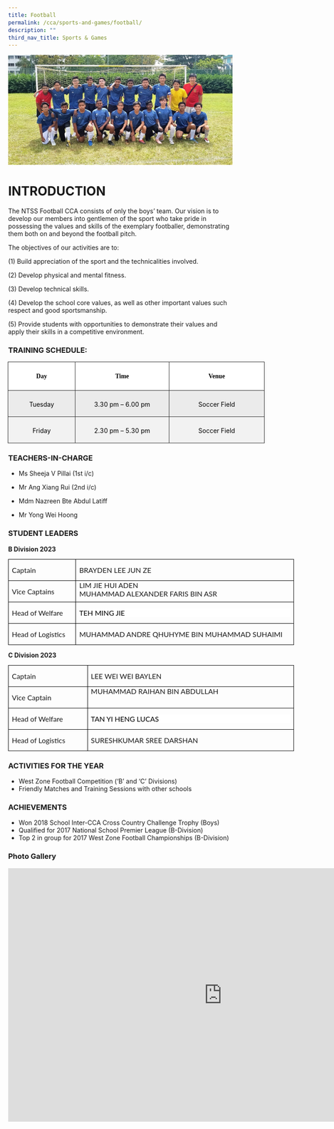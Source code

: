 ```yaml
---
title: Football
permalink: /cca/sports-and-games/football/
description: ""
third_nav_title: Sports & Games
---
```

![](/images/football.jpg)
# INTRODUCTION

The NTSS Football CCA consists of only the boys’ team. Our vision is to develop our members into gentlemen of the sport who take pride in possessing the values and skills of the exemplary footballer, demonstrating them both on and beyond the football pitch.


The objectives of our activities are to:

(1) Build appreciation of the sport and the technicalities involved.

(2) Develop physical and mental fitness.

(3) Develop technical skills.

(4) Develop the school core values, as well as other important values such respect and good sportsmanship.

(5) Provide students with opportunities to demonstrate their values and apply their skills in a competitive environment.

### TRAINING SCHEDULE:

             

<table style="width:432.35pt;margin-left:-.4pt;border-collapse:collapse;border:none;
 mso-border-alt:solid #2A2A2A .75pt;mso-yfti-tbllook:1184;mso-padding-alt:0cm 0cm 0cm 0cm" width="576" cellpadding="0" cellspacing="0" border="1" class="MsoNormalTable"><tbody><tr style="mso-yfti-irow:0;mso-yfti-firstrow:yes"><td style="width:109.7pt;border:solid #2A2A2A 1.0pt;
  mso-border-alt:solid #2A2A2A .75pt;background:white;padding:3.75pt 3.75pt 3.75pt 3.75pt" valign="top" width="146"><p style="text-align:center;line-height:18.0pt" align="center" class="MsoNormal"><b><span style="font-family:&quot;inherit&quot;,serif;color:black;mso-color-alt:windowtext">Day</span></b></p></td><td style="width:160.7pt;border:solid #2A2A2A 1.0pt;
  border-left:none;mso-border-left-alt:solid #2A2A2A .75pt;mso-border-alt:solid #2A2A2A .75pt;
  background:white;padding:3.75pt 3.75pt 3.75pt 3.75pt" valign="top" width="214"><p style="text-align:center;line-height:18.0pt" align="center" class="MsoNormal"><b><span style="font-family:&quot;inherit&quot;,serif;color:black;mso-color-alt:windowtext">Time</span></b></p></td><td style="width:161.95pt;border:solid #2A2A2A 1.0pt;
  border-left:none;mso-border-left-alt:solid #2A2A2A .75pt;mso-border-alt:solid #2A2A2A .75pt;
  background:white;padding:3.75pt 3.75pt 3.75pt 3.75pt" valign="top" width="216"><p style="text-align:center;line-height:18.0pt" align="center" class="MsoNormal"><b><span style="font-family:&quot;inherit&quot;,serif;color:black;mso-color-alt:windowtext">Venue</span></b></p></td></tr><tr style="mso-yfti-irow:1"><td style="width:109.7pt;border:solid #2A2A2A 1.0pt;
  border-top:none;mso-border-top-alt:solid #2A2A2A .75pt;mso-border-alt:solid #2A2A2A .75pt;
  background:#EBEBEB;padding:3.75pt 3.75pt 3.75pt 3.75pt" valign="top" width="146"><p style="margin-bottom:7.5pt;text-align:center;
  line-height:18.0pt" align="center" class="MsoNormal"><span style="color:black;mso-color-alt:windowtext">Tuesday</span></p></td><td style="width:160.7pt;border-top:none;border-left:
  none;border-bottom:solid #2A2A2A 1.0pt;border-right:solid #2A2A2A 1.0pt;
  mso-border-top-alt:solid #2A2A2A .75pt;mso-border-left-alt:solid #2A2A2A .75pt;
  mso-border-alt:solid #2A2A2A .75pt;background:#EBEBEB;padding:3.75pt 3.75pt 3.75pt 3.75pt" valign="top" width="214"><p style="margin-bottom:7.5pt;text-align:center;
  line-height:18.0pt" align="center" class="MsoNormal"><span style="color:black;mso-color-alt:windowtext">3.30 pm – 6.00 pm</span></p></td><td style="width:161.95pt;border-top:none;border-left:
  none;border-bottom:solid #2A2A2A 1.0pt;border-right:solid #2A2A2A 1.0pt;
  mso-border-top-alt:solid #2A2A2A .75pt;mso-border-left-alt:solid #2A2A2A .75pt;
  mso-border-alt:solid #2A2A2A .75pt;background:#EBEBEB;padding:3.75pt 3.75pt 3.75pt 3.75pt" valign="top" width="216"><p style="margin-bottom:7.5pt;text-align:center;
  line-height:18.0pt" align="center" class="MsoNormal"><span style="color:black;mso-color-alt:windowtext">Soccer Field</span></p></td></tr><tr style="mso-yfti-irow:2;mso-yfti-lastrow:yes"><td style="width:109.7pt;border:solid #2A2A2A 1.0pt;
  border-top:none;mso-border-top-alt:solid #2A2A2A .75pt;mso-border-alt:solid #2A2A2A .75pt;
  background:#F2F2F2;mso-background-themecolor:background1;mso-background-themeshade:
  242;padding:3.75pt 3.75pt 3.75pt 3.75pt" valign="top" width="146"><p style="margin-bottom:7.5pt;text-align:center;
  line-height:18.0pt" align="center" class="MsoNormal"><span style="color:black;mso-color-alt:windowtext">Friday</span></p></td><td style="width:160.7pt;border-top:none;border-left:
  none;border-bottom:solid #2A2A2A 1.0pt;border-right:solid #2A2A2A 1.0pt;
  mso-border-top-alt:solid #2A2A2A .75pt;mso-border-left-alt:solid #2A2A2A .75pt;
  mso-border-alt:solid #2A2A2A .75pt;background:#F2F2F2;mso-background-themecolor:
  background1;mso-background-themeshade:242;padding:3.75pt 3.75pt 3.75pt 3.75pt" valign="top" width="214"><p style="margin-bottom:7.5pt;text-align:center;
  line-height:18.0pt" align="center" class="MsoNormal"><span style="color:black;mso-color-alt:windowtext">2.30 pm – 5.30 pm</span></p></td><td style="width:161.95pt;border-top:none;border-left:
  none;border-bottom:solid #2A2A2A 1.0pt;border-right:solid #2A2A2A 1.0pt;
  mso-border-top-alt:solid #2A2A2A .75pt;mso-border-left-alt:solid #2A2A2A .75pt;
  mso-border-alt:solid #2A2A2A .75pt;background:#F2F2F2;mso-background-themecolor:
  background1;mso-background-themeshade:242;padding:3.75pt 3.75pt 3.75pt 3.75pt" valign="top" width="216"><p style="margin-bottom:7.5pt;text-align:center;
  line-height:18.0pt" align="center" class="MsoNormal"><span style="color:black;mso-color-alt:windowtext">Soccer Field</span></p></td></tr></tbody></table>

### TEACHERS-IN-CHARGE

*   Ms Sheeja V Pillai (1st i/c)  
    
*   Mr Ang Xiang Rui (2nd i/c) 
    
*   Mdm Nazreen Bte Abdul Latiff  
    
*   Mr Yong Wei Hoong 

### STUDENT LEADERS

**B Division 2023**

 <table class="MsoTableGrid" border="1" cellspacing="0" cellpadding="0" width="642" style="width:481.7pt;border-collapse:collapse;border:none;mso-border-alt:solid windowtext .5pt;
 mso-yfti-tbllook:1184;mso-padding-alt:0cm 5.4pt 0cm 5.4pt"><tbody><tr style="mso-yfti-irow:0;mso-yfti-firstrow:yes"><td width="141" valign="top" style="width:106.1pt;border:solid windowtext 1.0pt;
  mso-border-alt:solid windowtext .5pt;padding:0cm 5.4pt 0cm 5.4pt"><p class="MsoNormal" style="mso-margin-top-alt:auto;mso-margin-bottom-alt:auto;
  line-height:normal"><span style="font-size:12.0pt;font-family:&quot;Lato&quot;,sans-serif;
  mso-fareast-font-family:&quot;Times New Roman&quot;;mso-bidi-font-family:&quot;Times New Roman&quot;;
  mso-font-kerning:0pt;mso-ligatures:none;mso-bidi-language:TA">Captain</span></p></td><td width="501" valign="top" style="width:375.6pt;border:solid windowtext 1.0pt;
  border-left:none;mso-border-left-alt:solid windowtext .5pt;mso-border-alt:
  solid windowtext .5pt;padding:0cm 5.4pt 0cm 5.4pt"><p class="MsoNormal" style="mso-margin-top-alt:auto;mso-margin-bottom-alt:auto;
  line-height:normal"><span style="font-size:12.0pt;font-family:&quot;Lato&quot;,sans-serif;
  mso-fareast-font-family:&quot;Times New Roman&quot;;mso-bidi-font-family:&quot;Times New Roman&quot;;
  mso-font-kerning:0pt;mso-ligatures:none;mso-bidi-language:TA">BRAYDEN LEE JUN ZE</span></p></td></tr><tr style="mso-yfti-irow:1"><td width="141" valign="top" style="width:106.1pt;border:solid windowtext 1.0pt;
  border-top:none;mso-border-top-alt:solid windowtext .5pt;mso-border-alt:solid windowtext .5pt;
  padding:0cm 5.4pt 0cm 5.4pt"><p class="MsoNormal" style="mso-margin-top-alt:auto;mso-margin-bottom-alt:auto;
  line-height:normal"><span style="font-size:12.0pt;font-family:&quot;Lato&quot;,sans-serif;
  mso-fareast-font-family:&quot;Times New Roman&quot;;mso-bidi-font-family:&quot;Times New Roman&quot;;
  mso-font-kerning:0pt;mso-ligatures:none;mso-bidi-language:TA">Vice Captains</span></p></td><td width="501" valign="top" style="width:375.6pt;border-top:none;border-left:
  none;border-bottom:solid windowtext 1.0pt;border-right:solid windowtext 1.0pt;
  mso-border-top-alt:solid windowtext .5pt;mso-border-left-alt:solid windowtext .5pt;
  mso-border-alt:solid windowtext .5pt;padding:0cm 5.4pt 0cm 5.4pt"><p class="MsoNormal" style="margin-bottom:0cm;margin-bottom:0cm;margin-top:
  0cm;mso-margin-bottom-alt:12.75pt;mso-margin-top-alt:0cm;mso-add-space:auto;
  line-height:normal"><span style="font-size:12.0pt;font-family:&quot;Lato&quot;,sans-serif;
  mso-fareast-font-family:&quot;Times New Roman&quot;;mso-bidi-font-family:&quot;Times New Roman&quot;;
  mso-font-kerning:0pt;mso-ligatures:none;mso-bidi-language:TA">LIM JIE HUI ADEN</span></p><p class="MsoNormal" style="margin-bottom:0cm;margin-bottom:0cm;margin-top:
  0cm;mso-margin-bottom-alt:12.75pt;mso-margin-top-alt:0cm;mso-add-space:auto;
  line-height:normal"><span style="font-size:12.0pt;font-family:&quot;Lato&quot;,sans-serif;
  mso-fareast-font-family:&quot;Times New Roman&quot;;mso-bidi-font-family:&quot;Times New Roman&quot;;
  mso-font-kerning:0pt;mso-ligatures:none;mso-bidi-language:TA">MUHAMMAD ALEXANDER FARIS BIN ASR</span></p></td></tr><tr style="mso-yfti-irow:2"><td width="141" valign="top" style="width:106.1pt;border:solid windowtext 1.0pt;
  border-top:none;mso-border-top-alt:solid windowtext .5pt;mso-border-alt:solid windowtext .5pt;
  padding:0cm 5.4pt 0cm 5.4pt"><p class="MsoNormal" style="mso-margin-top-alt:auto;mso-margin-bottom-alt:auto;
  line-height:normal"><span style="font-size:12.0pt;font-family:&quot;Lato&quot;,sans-serif;
  mso-fareast-font-family:&quot;Times New Roman&quot;;mso-bidi-font-family:&quot;Times New Roman&quot;;
  mso-font-kerning:0pt;mso-ligatures:none;mso-bidi-language:TA">Head of Welfare</span></p></td><td width="501" valign="top" style="width:375.6pt;border-top:none;border-left:
  none;border-bottom:solid windowtext 1.0pt;border-right:solid windowtext 1.0pt;
  mso-border-top-alt:solid windowtext .5pt;mso-border-left-alt:solid windowtext .5pt;
  mso-border-alt:solid windowtext .5pt;padding:0cm 5.4pt 0cm 5.4pt"><p class="MsoNormal" style="mso-margin-top-alt:auto;mso-margin-bottom-alt:auto;
  line-height:normal;background:white"><span style="font-size:12.0pt;
  font-family:&quot;Lato&quot;,sans-serif;mso-fareast-font-family:&quot;Times New Roman&quot;;
  mso-bidi-font-family:&quot;Times New Roman&quot;;color:black;mso-color-alt:windowtext;
  mso-font-kerning:0pt;mso-ligatures:none;mso-bidi-language:TA">TEH MING JIE</span><span style="font-size:12.0pt;font-family:&quot;Lato&quot;,sans-serif;mso-fareast-font-family:
  &quot;Times New Roman&quot;;mso-bidi-font-family:&quot;Times New Roman&quot;;mso-font-kerning:
  0pt;mso-ligatures:none;mso-bidi-language:TA"></span></p></td></tr><tr style="mso-yfti-irow:3;mso-yfti-lastrow:yes"><td width="141" valign="top" style="width:106.1pt;border:solid windowtext 1.0pt;
  border-top:none;mso-border-top-alt:solid windowtext .5pt;mso-border-alt:solid windowtext .5pt;
  padding:0cm 5.4pt 0cm 5.4pt"><p class="MsoNormal" style="mso-margin-top-alt:auto;mso-margin-bottom-alt:auto;
  line-height:normal"><span style="font-size:12.0pt;font-family:&quot;Lato&quot;,sans-serif;
  mso-fareast-font-family:&quot;Times New Roman&quot;;mso-bidi-font-family:&quot;Times New Roman&quot;;
  mso-font-kerning:0pt;mso-ligatures:none;mso-bidi-language:TA">Head of Logistics</span></p></td><td width="501" valign="top" style="width:375.6pt;border-top:none;border-left:
  none;border-bottom:solid windowtext 1.0pt;border-right:solid windowtext 1.0pt;
  mso-border-top-alt:solid windowtext .5pt;mso-border-left-alt:solid windowtext .5pt;
  mso-border-alt:solid windowtext .5pt;padding:0cm 5.4pt 0cm 5.4pt"><p class="MsoNormal" style="mso-margin-top-alt:auto;mso-margin-bottom-alt:auto;
  line-height:normal"><span style="font-size:12.0pt;font-family:&quot;Lato&quot;,sans-serif;
  mso-fareast-font-family:&quot;Times New Roman&quot;;mso-bidi-font-family:&quot;Times New Roman&quot;;
  mso-font-kerning:0pt;mso-ligatures:none;mso-bidi-language:TA">MUHAMMAD ANDRE QHUHYME BIN MUHAMMAD SUHAIMI</span></p></td></tr></tbody></table>

**C Division 2023**
         <!-- /\* Font Definitions \*/ @font-face {font-family:"Cambria Math"; panose-1:2 4 5 3 5 4 6 3 2 4; mso-font-charset:0; mso-generic-font-family:roman; mso-font-pitch:variable; mso-font-signature:-536869121 1107305727 33554432 0 415 0;} @font-face {font-family:Calibri; panose-1:2 15 5 2 2 2 4 3 2 4; mso-font-charset:0; mso-generic-font-family:swiss; mso-font-pitch:variable; mso-font-signature:-469750017 -1073732485 9 0 511 0;} @font-face {font-family:Lato; mso-font-alt:"Segoe UI"; mso-font-charset:0; mso-generic-font-family:swiss; mso-font-pitch:variable; mso-font-signature:-520092929 1342237951 33 0 415 0;} /\* Style Definitions \*/ p.MsoNormal, li.MsoNormal, div.MsoNormal {mso-style-unhide:no; mso-style-qformat:yes; mso-style-parent:""; margin-top:0cm; margin-right:0cm; margin-bottom:8.0pt; margin-left:0cm; line-height:107%; mso-pagination:widow-orphan; font-size:11.0pt; mso-bidi-font-size:9.0pt; font-family:"Arial",sans-serif; mso-fareast-font-family:Calibri; mso-fareast-theme-font:minor-latin; mso-font-kerning:1.0pt; mso-ligatures:standardcontextual; mso-fareast-language:EN-US; mso-bidi-language:AR-SA;} .MsoChpDefault {mso-style-type:export-only; mso-default-props:yes; mso-bidi-font-size:9.0pt; font-family:"Arial",sans-serif; mso-ascii-font-family:Arial; mso-fareast-font-family:Calibri; mso-fareast-theme-font:minor-latin; mso-hansi-font-family:Arial; mso-bidi-font-family:Arial; mso-fareast-language:EN-US; mso-bidi-language:AR-SA;} .MsoPapDefault {mso-style-type:export-only; margin-bottom:8.0pt; line-height:107%;} @page WordSection1 {size:612.0pt 792.0pt; margin:72.0pt 72.0pt 72.0pt 72.0pt; mso-header-margin:36.0pt; mso-footer-margin:36.0pt; mso-paper-source:0;} div.WordSection1 {page:WordSection1;} -->

<table class="MsoTableGrid" border="1" cellspacing="0" cellpadding="0" width="642" style="width:481.7pt;border-collapse:collapse;border:none;mso-border-alt:solid windowtext .5pt;
 mso-yfti-tbllook:1184;mso-padding-alt:0cm 5.4pt 0cm 5.4pt"><tbody><tr style="mso-yfti-irow:0;mso-yfti-firstrow:yes"><td width="170" valign="top" style="width:127.35pt;border:solid windowtext 1.0pt;
  mso-border-alt:solid windowtext .5pt;padding:0cm 5.4pt 0cm 5.4pt"><p class="MsoNormal" style="mso-margin-top-alt:auto;mso-margin-bottom-alt:auto;
  line-height:normal"><span style="font-size:12.0pt;font-family:&quot;Lato&quot;,sans-serif;
  mso-fareast-font-family:&quot;Times New Roman&quot;;mso-bidi-font-family:&quot;Times New Roman&quot;;
  mso-font-kerning:0pt;mso-ligatures:none;mso-bidi-language:TA">Captain</span></p></td><td width="472" valign="top" style="width:354.35pt;border:solid windowtext 1.0pt;
  border-left:none;mso-border-left-alt:solid windowtext .5pt;mso-border-alt:
  solid windowtext .5pt;padding:0cm 5.4pt 0cm 5.4pt"><p class="MsoNormal" style="mso-margin-top-alt:auto;mso-margin-bottom-alt:auto;
  line-height:normal"><span style="font-size:12.0pt;font-family:&quot;Lato&quot;,sans-serif;
  mso-fareast-font-family:&quot;Times New Roman&quot;;mso-bidi-font-family:&quot;Times New Roman&quot;;
  mso-font-kerning:0pt;mso-ligatures:none;mso-bidi-language:TA">LEE WEI WEI BAYLEN</span></p></td></tr><tr style="mso-yfti-irow:1"><td width="170" valign="top" style="width:127.35pt;border:solid windowtext 1.0pt;
  border-top:none;mso-border-top-alt:solid windowtext .5pt;mso-border-alt:solid windowtext .5pt;
  padding:0cm 5.4pt 0cm 5.4pt"><p class="MsoNormal" style="mso-margin-top-alt:auto;mso-margin-bottom-alt:auto;
  line-height:normal"><span style="font-size:12.0pt;font-family:&quot;Lato&quot;,sans-serif;
  mso-fareast-font-family:&quot;Times New Roman&quot;;mso-bidi-font-family:&quot;Times New Roman&quot;;
  mso-font-kerning:0pt;mso-ligatures:none;mso-bidi-language:TA">Vice Captain</span></p></td><td width="472" valign="top" style="width:354.35pt;border-top:none;border-left:
  none;border-bottom:solid windowtext 1.0pt;border-right:solid windowtext 1.0pt;
  mso-border-top-alt:solid windowtext .5pt;mso-border-left-alt:solid windowtext .5pt;
  mso-border-alt:solid windowtext .5pt;padding:0cm 5.4pt 0cm 5.4pt"><p class="MsoNormal" style="margin-bottom:0cm;margin-bottom:0cm;margin-top:
  0cm;mso-margin-bottom-alt:12.75pt;mso-margin-top-alt:0cm;mso-add-space:auto;
  line-height:normal"><span style="font-size:12.0pt;font-family:&quot;Lato&quot;,sans-serif;
  mso-fareast-font-family:&quot;Times New Roman&quot;;mso-bidi-font-family:&quot;Times New Roman&quot;;
  mso-font-kerning:0pt;mso-ligatures:none;mso-bidi-language:TA">MUHAMMAD RAIHAN BIN ABDULLAH</span></p></td></tr><tr style="mso-yfti-irow:2"><td width="170" valign="top" style="width:127.35pt;border:solid windowtext 1.0pt;
  border-top:none;mso-border-top-alt:solid windowtext .5pt;mso-border-alt:solid windowtext .5pt;
  padding:0cm 5.4pt 0cm 5.4pt"><p class="MsoNormal" style="mso-margin-top-alt:auto;mso-margin-bottom-alt:auto;
  line-height:normal"><span style="font-size:12.0pt;font-family:&quot;Lato&quot;,sans-serif;
  mso-fareast-font-family:&quot;Times New Roman&quot;;mso-bidi-font-family:&quot;Times New Roman&quot;;
  mso-font-kerning:0pt;mso-ligatures:none;mso-bidi-language:TA">Head of Welfare</span></p></td><td width="472" valign="top" style="width:354.35pt;border-top:none;border-left:
  none;border-bottom:solid windowtext 1.0pt;border-right:solid windowtext 1.0pt;
  mso-border-top-alt:solid windowtext .5pt;mso-border-left-alt:solid windowtext .5pt;
  mso-border-alt:solid windowtext .5pt;padding:0cm 5.4pt 0cm 5.4pt"><p class="MsoNormal" style="mso-margin-top-alt:auto;mso-margin-bottom-alt:auto;
  line-height:normal;background:white"><span style="font-size:12.0pt;
  font-family:&quot;Lato&quot;,sans-serif;mso-fareast-font-family:&quot;Times New Roman&quot;;
  mso-bidi-font-family:&quot;Times New Roman&quot;;color:black;mso-color-alt:windowtext;
  mso-font-kerning:0pt;mso-ligatures:none;mso-bidi-language:TA">TAN YI HENG LUCAS</span><span style="font-size:12.0pt;font-family:&quot;Lato&quot;,sans-serif;
  mso-fareast-font-family:&quot;Times New Roman&quot;;mso-bidi-font-family:&quot;Times New Roman&quot;;
  mso-font-kerning:0pt;mso-ligatures:none;mso-bidi-language:TA"></span></p></td></tr><tr style="mso-yfti-irow:3;mso-yfti-lastrow:yes"><td width="170" valign="top" style="width:127.35pt;border:solid windowtext 1.0pt;
  border-top:none;mso-border-top-alt:solid windowtext .5pt;mso-border-alt:solid windowtext .5pt;
  padding:0cm 5.4pt 0cm 5.4pt"><p class="MsoNormal" style="mso-margin-top-alt:auto;mso-margin-bottom-alt:auto;
  line-height:normal"><span style="font-size:12.0pt;font-family:&quot;Lato&quot;,sans-serif;
  mso-fareast-font-family:&quot;Times New Roman&quot;;mso-bidi-font-family:&quot;Times New Roman&quot;;
  mso-font-kerning:0pt;mso-ligatures:none;mso-bidi-language:TA">Head of Logistics</span></p></td><td width="472" valign="top" style="width:354.35pt;border-top:none;border-left:
  none;border-bottom:solid windowtext 1.0pt;border-right:solid windowtext 1.0pt;
  mso-border-top-alt:solid windowtext .5pt;mso-border-left-alt:solid windowtext .5pt;
  mso-border-alt:solid windowtext .5pt;padding:0cm 5.4pt 0cm 5.4pt"><p class="MsoNormal" style="mso-margin-top-alt:auto;mso-margin-bottom-alt:auto;
  line-height:normal"><span style="font-size:12.0pt;font-family:&quot;Lato&quot;,sans-serif;
  mso-fareast-font-family:&quot;Times New Roman&quot;;mso-bidi-font-family:&quot;Times New Roman&quot;;
  mso-font-kerning:0pt;mso-ligatures:none;mso-bidi-language:TA">SURESHKUMAR SREE DARSHAN</span></p></td></tr></tbody></table>

### ACTIVITIES FOR THE YEAR

* West Zone Football Competition (‘B’ and ‘C’ Divisions)
* Friendly Matches and Training Sessions with other schools

### ACHIEVEMENTS

* Won 2018 School Inter-CCA Cross Country Challenge Trophy (Boys)
* Qualified for 2017 National School Premier League (B-Division)
* Top 2 in group for 2017 West Zone Football Championships (B-Division)

### Photo Gallery

<iframe src="https://docs.google.com/presentation/d/e/2PACX-1vRr1swhxhJZVToXqw5DRDYBz-KrA1gR4NpEg_A8oiTUNMgF6a3IyiwdudPMnU1X7cmu2OkvzZkUnv8g/embed?start=false&amp;loop=false&amp;delayms=3000" frameborder="0" width="960" height="569" allowfullscreen="true"></iframe>
